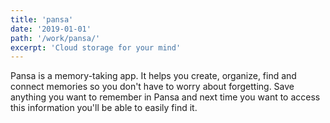 ```yaml
---
title: 'pansa'
date: '2019-01-01'
path: '/work/pansa/'
excerpt: 'Cloud storage for your mind'
---
```


Pansa is a memory-taking app. It helps you create, organize, find and connect memories so you don't have to worry about forgetting. Save anything you want to remember in Pansa and next time you want to access this information you'll be able to easily find it.
